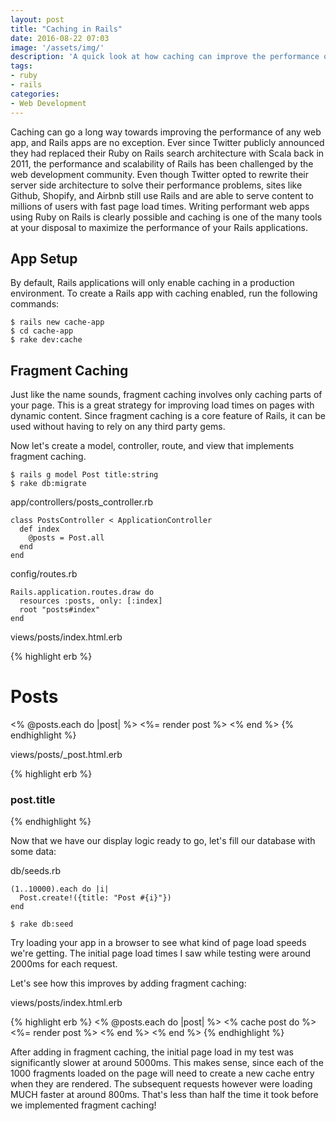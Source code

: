 ```yaml
---
layout: post
title: "Caching in Rails"
date: 2016-08-22 07:03
image: '/assets/img/'
description: 'A quick look at how caching can improve the performance of Ruby on Rails applications'
tags:
- ruby
- rails
categories:
- Web Development
---
```


Caching can go a long way towards improving the performance of any web app, and Rails
apps are no exception. Ever since Twitter publicly announced they had replaced their
Ruby on Rails search architecture with Scala back in 2011, the performance and
scalability of Rails has been challenged by the web development community. Even
though Twitter opted to rewrite their server side architecture to solve their
performance problems, sites like Github, Shopify, and Airbnb still use Rails and
are able to serve content to millions of users with fast page load times. Writing
performant web apps using Ruby on Rails is clearly possible and caching is one
of the many tools at your disposal to maximize the performance of your Rails applications.

<h2>App Setup</h2>

By default, Rails applications will only enable caching in a production environment.
To create a Rails app with caching enabled, run the following commands:

<pre>
<code>$ rails new cache-app
$ cd cache-app
$ rake dev:cache</code>
</pre>

<h2>Fragment Caching</h2>

Just like the name sounds, fragment caching involves only caching parts of your page.
This is a great strategy for improving load times on pages with dynamic content. Since
fragment caching is a core feature of Rails, it can be used without having to rely on
any third party gems.

Now let's create a model, controller, route, and view that implements fragment caching.

<pre>
<code>$ rails g model Post title:string
$ rake db:migrate</code>
</pre>

<div class="code-description">
  <p>app/controllers/posts_controller.rb</p>
</div>
<pre>
<code class="language-ruby">class PostsController < ApplicationController
  def index
    @posts = Post.all
  end
end</code>
</pre>

<div class="code-description">
  <p>config/routes.rb</p>
</div>
<pre>
<code class="language-ruby">Rails.application.routes.draw do
  resources :posts, only: [:index]
  root "posts#index"
end</code></pre>

<div class="code-description">
  <p>views/posts/index.html.erb</p>
</div>
{% highlight erb %}
<h1>Posts</h1>

<% @posts.each do |post| %>
  <%= render post %>
<% end %>
{% endhighlight %}

<div class="code-description">
  <p>views/posts/_post.html.erb</p>
</div>
{% highlight erb %}
<h3>post.title</h3>
{% endhighlight %}

Now that we have our display logic ready to go, let's fill our database with
some data:

<div class="code-description">
  <p>db/seeds.rb</p>
</div>
<pre>
<code class="language-ruby">(1..10000).each do |i|
  Post.create!({title: "Post #{i}"})
end</code></pre>

<pre>
<code>$ rake db:seed</code>
</pre>

Try loading your app in a browser to see what kind of page load speeds we're
getting. The initial page load times I saw while testing were around 2000ms for
each request.

Let's see how this improves by adding fragment caching:

<div class="code-description">
  <p>views/posts/index.html.erb</p>
</div>
{% highlight erb %}
<% @posts.each do |post| %>
  <% cache post do %>
    <%= render post %>
  <% end %>
<% end %>
{% endhighlight %}

After adding in fragment caching, the initial page load in my test was
significantly slower at around 5000ms. This makes sense, since each of the 1000
fragments loaded on the page will need to create a new cache entry when they are
rendered. The subsequent requests however were loading MUCH faster at around 800ms.
That's less than half the time it took before we implemented fragment caching!
